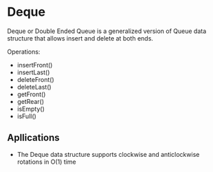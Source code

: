 # Deque
 Deque or Double Ended Queue is a generalized version of Queue data structure that allows insert and delete at both ends.

 Operations:
   - insertFront()
   - insertLast()
   - deleteFront()
   - deleteLast()
   - getFront()
   - getRear()
   - isEmpty()
   - isFull()
 
 ## Apllications
   -  The Deque data structure supports clockwise and anticlockwise rotations in O(1) time